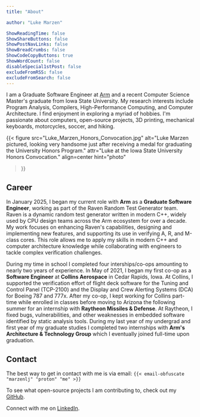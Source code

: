 ```yaml
---
title: "About"

author: "Luke Marzen"

ShowReadingTime: false
ShowShareButtons: false
ShowPostNavLinks: false
ShowBreadCrumbs: false
ShowCodeCopyButtons: true
ShowWordCount: false
disableSpecial1stPost: false
excludeFromRSS: false
excludeFromSearch: false
---
```


I am a Graduate Software Engineer at [Arm](https://www.arm.com/) and a recent Computer Science Master's graduate from Iowa State University.
My research interests include Program Analysis, Compilers, High-Performance Computing, and Computer Architecture.
I find enjoyment in exploring a myriad of hobbies.
I'm passionate about computers, open-source projects, 3D printing, mechanical keyboards, motorcycles, soccer, and hiking.

{{< figure
  src="Luke_Marzen_Honors_Convocation.jpg"
  alt="Luke Marzen pictured, looking very handsome just after receiving a medal for graduating the University Honors Program."
  attr="Luke at the Iowa State University Honors Convocation."
  align=center
  hint="photo"
>}}


## Career

In January 2025, I began my current role with __Arm__ as a __Graduate Software Engineer__, working as part of the Raven Random Test Generator team.
Raven is a dynamic random test generator written in modern C++, widely used by CPU design teams across the Arm ecosystem for over a decade.
My work focuses on enhancing Raven's capabilities, designing and implementing new features, and supporting its use in verifying A, R, and M-class cores.
This role allows me to apply my skills in modern C++ and computer architecture knowledge while collaborating with engineers to tackle complex verification challenges.

<!-- once I have been working for a while, uncomment this... -->
<!-- I’ve had the opportunity to debug intricate issues, engage in technical discussions, and support users through training. -->

During my time in school I completed four interships/co-ops amounting to nearly two years of experience.
In May of 2021, I began my first co-op as a __Software Engineer__ at __Collins Aerospace__ in Cedar Rapids, Iowa.
At Collins, I supported the verification effort of flight deck software for the Tuning and Control Panel (TCP-2100) and the Display and Crew Alerting Systems (DCA) for Boeing 787 and 777x.
After my co-op, I kept working for Collins part-time while enrolled in classes before moving to Arizona the following summer for an internship with __Raytheon Missiles & Defense__.
At Raytheon, I fixed bugs, vulnerabilities, and other weaknesses in embedded software identified by static analysis tools.
During my last year of my undergrad and first year of my graduate studies I completed two internships with __Arm's Architecture & Technology Group__ which I eventually joined full-time upon graduation.


## Contact

The best way to get in contact with me is via email: `{{< email-obfuscate "marzenlj" "proton" "me" >}}`

To see what open-source projects I am contributing to, check out my [GitHub](https://github.com/lmarzen).

Connect with me on [LinkedIn](https://www.linkedin.com/in/lukemarzen/).

